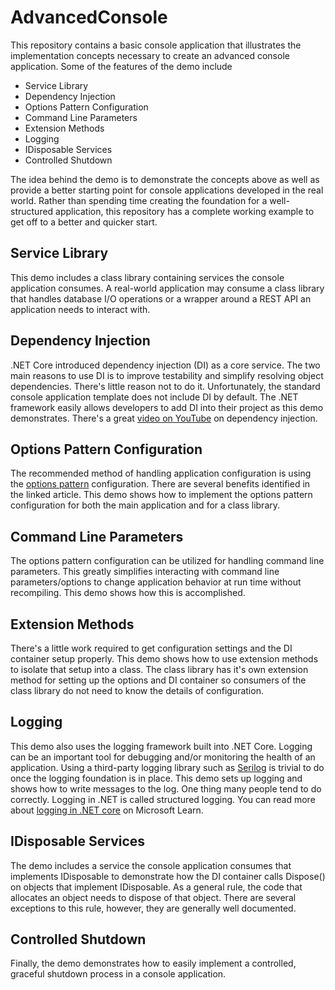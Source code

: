 # AdvancedConsole
This repository contains a basic console application that illustrates the implementation concepts necessary to create
an advanced console application. Some of the features of the demo include
- Service Library
- Dependency Injection
- Options Pattern Configuration
- Command Line Parameters
- Extension Methods
- Logging
- IDisposable Services
- Controlled Shutdown

The idea behind the demo is to demonstrate the concepts above as well as provide a better starting point for console
applications developed in the real world. Rather than spending time creating the foundation for a well-structured
application, this repository has a complete working example to get off to a better and quicker start.

## Service Library
This demo includes a class library containing services the console application consumes. A real-world application may
consume a class library that handles database I/O operations or a wrapper around a REST API an application needs to
interact with.

## Dependency Injection
.NET Core introduced dependency injection (DI) as a core service. The two main reasons to use DI is to improve
testability and simplify resolving object dependencies. There's little reason not to do it. Unfortunately, the standard
console application template does not include DI by default. The .NET framework easily allows developers to add DI
into their project as this demo demonstrates. There's a great
[video on YouTube](https://www.youtube.com/watch?v=QtDTfn8YxXg&t=49s) on dependency injection.

## Options Pattern Configuration
The recommended method of handling application configuration is using the
[options pattern](https://docs.microsoft.com/en-us/aspnet/core/fundamentals/configuration/options?view=aspnetcore-8.0)
configuration. There are several benefits identified in the linked article. This demo shows how to implement the
options pattern configuration for both the main application and for a class library.

## Command Line Parameters
The options pattern configuration can be utilized for handling command line parameters. This greatly simplifies
interacting with command line parameters/options to change application behavior at run time without recompiling.
This demo shows how this is accomplished.

## Extension Methods
There's a little work required to get configuration settings and the DI container setup properly. This demo shows how
to use extension methods to isolate that setup into a class. The class library has it's own extension method for
setting up the options and DI container so consumers of the class library do not need to know the details of
configuration.

## Logging
This demo also uses the logging framework built into .NET Core. Logging can be an important tool for debugging and/or
monitoring the health of an application. Using a third-party logging library such as [Serilog](https://serilog.net/)
is trivial to do once the logging foundation is in place. This demo sets up logging and shows how to write messages
to the log. One thing many people tend to do correctly. Logging in .NET is called structured logging. You can read
more about [logging in .NET core](https://learn.microsoft.com/en-us/aspnet/core/fundamentals/logging/?view=aspnetcore-8.0)
on Microsoft Learn.

## IDisposable Services
The demo includes a service the console application consumes that implements IDisposable to demonstrate how the DI
container calls Dispose() on objects that implement IDisposable. As a general rule, the code that allocates an object
needs to dispose of that object. There are several exceptions to this rule, however, they are generally well documented.

## Controlled Shutdown
Finally, the demo demonstrates how to easily implement a controlled, graceful shutdown process in a console application.
